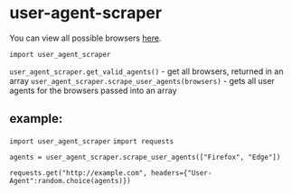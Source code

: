 # user-agent-scraper

You can view all possible browsers [here](http://www.useragentstring.com/pages/useragentstring.php).

`import user_agent_scraper`

`user_agent_scraper.get_valid_agents()` - get all browsers, returned in an array
`user_agent_scraper.scrape_user_agents(browsers)` - gets all user agents for the browsers passed into an array

## example:

`import user_agent_scraper`
`import requests`

`agents = user_agent_scraper.scrape_user_agents(["Firefox", "Edge"])`

`requests.get("http://example.com", headers={"User-Agent":random.choice(agents)})`
